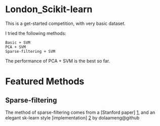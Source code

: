 London_Scikit-learn
===================
This is a get-started competition, with very basic dataset.

I tried the following methods:

	Basic + SVM
	PCA + SVM
	Sparse-filtering + SVM

The performance of PCA + SVM is the best so far.

Featured Methods
================
Sparse-filtering
----------------
The method of sparse-filtering comes from a [Stanford paper] [1], and an elegant sk-learn style [implementation] [2] by dolaameng@github 

[1]: http://cs.stanford.edu/~jngiam/papers/NgiamKohChenBhaskarNg2011.pdf
[2]: http://nbviewer.ipython.org/github/dolaameng/fun_with_kaggle/blob/master/sklearn-london/v1.ipynb
